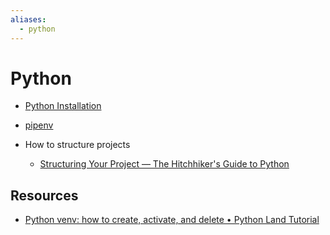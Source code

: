 ```yaml
---
aliases:
  - python
---
```


# Python

* [Python Installation](Python%20Installation.md)

* [pipenv](pipenv.md)

* How to structure projects
  
  * [Structuring Your Project — The Hitchhiker's Guide to Python](https://docs.python-guide.org/writing/structure/)

## Resources

* [Python venv: how to create, activate, and delete • Python Land Tutorial](https://python.land/virtual-environments/virtualenv)
